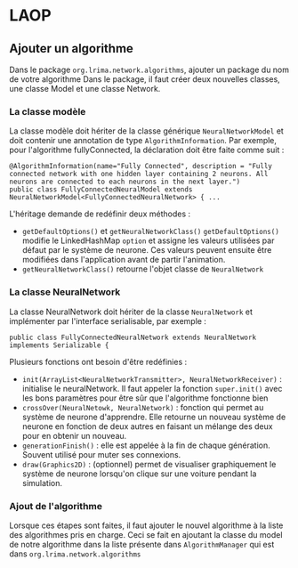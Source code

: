 # LAOP
## Ajouter un algorithme
Dans le package `org.lrima.network.algorithms`, ajouter un package du nom de votre algorithme
Dans le package, il faut créer deux nouvelles classes, une classe Model et une classe Network.
### La classe modèle
La classe modèle doit hériter de la classe générique `NeuralNetworkModel` et doit contenir une annotation de type `AlgorithmInformation`. Par exemple, pour l'algorithme fullyConnected, la déclaration doit être faite comme suit :  
```
@AlgorithmInformation(name="Fully Connected", description = "Fully connected network with one hidden layer containing 2 neurons. All neurons are connected to each neurons in the next layer.")
public class FullyConnectedNeuralModel extends NeuralNetworkModel<FullyConnectedNeuralNetwork> { ...
```
L'héritage demande de redéfinir deux méthodes :
- `getDefaultOptions()` et `getNeuralNetworkClass()`  `getDefaultOptions()` modifie le LinkedHashMap `option` et assigne les valeurs utilisées par défaut par le système de neurone. Ces valeurs peuvent ensuite être modifiées dans l'application avant de partir l'animation.
- `getNeuralNetworkClass()` retourne l'objet classe de `NeuralNetwork` 
### La classe NeuralNetwork
La classe NeuralNetwork doit hériter de la classe `NeuralNetwork` et implémenter par l'interface serialisable, par exemple :  
```
public class FullyConnectedNeuralNetwork extends NeuralNetwork implements Serializable { 
```
Plusieurs fonctions ont besoin d'être redéfinies : 
- `init(ArrayList<NeuralNetworkTransmitter>, NeuralNetworkReceiver)` : initialise le neuralNetwork. Il faut appeler la fonction `super.init()` avec les bons paramètres pour être sûr que l'algorithme fonctionne bien 
- `crossOver(NeuralNetowk, NeuralNetwork)` : fonction qui permet au système de neurone d'apprendre. Elle retourne un nouveau système de neurone en fonction de deux autres en faisant un mélange des deux pour en obtenir un nouveau.
- `generationFinish()` : elle est appelée à la fin de chaque génération. Souvent utilisé pour muter ses connexions.
- `draw(Graphics2D)` : (optionnel) permet de visualiser graphiquement le système de neurone lorsqu'on clique sur une voiture pendant la simulation.
### Ajout de l'algorithme
Lorsque ces étapes sont faites, il faut ajouter le nouvel algorithme à la liste des algorithmes pris en charge. Ceci se fait en ajoutant la classe du model de notre algorithme dans la liste présente dans `AlgorithmManager` qui est dans `org.lrima.network.algorithms`

